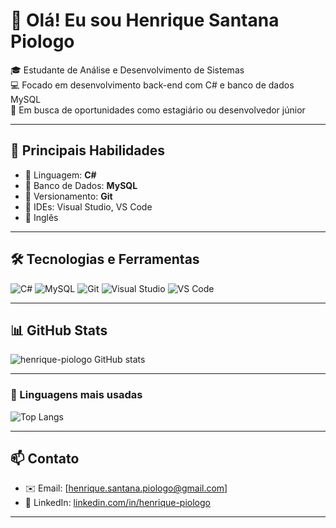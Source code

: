 # 👋 Olá! Eu sou Henrique Santana Piologo

🎓 Estudante de Análise e Desenvolvimento de Sistemas  
💻 Focado em desenvolvimento back-end com C# e banco de dados MySQL  
🚀 Em busca de oportunidades como estagiário ou desenvolvedor júnior

---

## 🧠 Principais Habilidades

- 🔹 Linguagem: **C#**
- 🔹 Banco de Dados: **MySQL**
- 🔹 Versionamento: **Git**
- 🔹 IDEs: Visual Studio, VS Code
- 🔹 Inglês

---

## 🛠️ Tecnologias e Ferramentas

![C#](https://img.shields.io/badge/C%23-239120?style=for-the-badge&logo=c-sharp&logoColor=white)
![MySQL](https://img.shields.io/badge/MySQL-005C84?style=for-the-badge&logo=mysql&logoColor=white)
![Git](https://img.shields.io/badge/Git-F05032?style=for-the-badge&logo=git&logoColor=white)
![Visual Studio](https://img.shields.io/badge/Visual%20Studio-5C2D91?style=for-the-badge&logo=visual-studio&logoColor=white)
![VS Code](https://img.shields.io/badge/VS%20Code-007ACC?style=for-the-badge&logo=visual-studio-code&logoColor=white)

---

## 📊 GitHub Stats

![henrique-piologo GitHub stats](https://github-readme-stats.vercel.app/api?username=henrique-piologo&show_icons=true&theme=tokyonight)

---

### 📌 Linguagens mais usadas

![Top Langs](https://github-readme-stats.vercel.app/api/top-langs/?username=henrique-piologo&layout=compact&theme=tokyonight)

---

## 📫 Contato

- ✉️ Email: [henrique.santana.piologo@gmail.com]
- 💼 LinkedIn: [linkedin.com/in/henrique-piologo](https://www.linkedin.com/in/henrique-piologo/)

---

